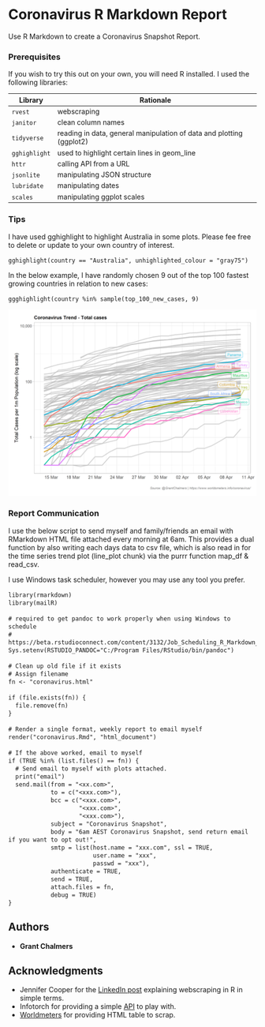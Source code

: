# Coronavirus R Markdown Report

Use R Markdown to create a Coronavirus Snapshot Report.


### Prerequisites

If you wish to try this out on your own, you will need R installed. I used the following libraries:

| Library  | Rationale |
| ---------- | -------------------------------------------------------------------- |
| `rvest`      | webscraping                                                          |
| `janitor`    | clean column names                                                   |
| `tidyverse`  | reading in data, general manipulation of data and plotting (ggplot2) |
| `gghighlight`| used to highlight certain lines in geom_line                         |
| `httr`       | calling API from a URL                                               |
| `jsonlite`   | manipulating JSON structure                                          |
| `lubridate`  | manipulating dates                                                   |
| `scales`     | manipulating ggplot scales                                           |


### Tips

I have used gghighlight to highlight Australia in some plots. Please fee free to delete or update to your own country of interest.

```
gghighlight(country == "Australia", unhighlighted_colour = "gray75")
```

In the below example, I have randomly chosen 9 out of the top 100 fastest growing countries in relation to new cases:

```
ggghighlight(country %in% sample(top_100_new_cases, 9)
```

![](images/total_cases_per_1m_log.png)

### Report Communication

I use the below script to send myself and family/friends an email with RMarkdown HTML file attached every morning at 6am. This provides a dual function by also writing each days data to csv file, which is also read in for the time series trend plot (line_plot chunk) via the purrr function map_df & read_csv. 

I use Windows task scheduler, however you may use any tool you prefer.

```
library(rmarkdown)
library(mailR)

# required to get pandoc to work properly when using Windows to schedule
# https://beta.rstudioconnect.com/content/3132/Job_Scheduling_R_Markdown_Reports_via_R.html
Sys.setenv(RSTUDIO_PANDOC="C:/Program Files/RStudio/bin/pandoc")

# Clean up old file if it exists
# Assign filename
fn <- "coronavirus.html"

if (file.exists(fn)) {
  file.remove(fn)
}

# Render a single format, weekly report to email myself
render("coronavirus.Rmd", "html_document")

# If the above worked, email to myself
if (TRUE %in% (list.files() == fn)) {
  # Send email to myself with plots attached.
  print("email")
  send.mail(from = "<xx.com>",
            to = c("<xxx.com>"),
            bcc = c("<xxx.com>",
                    "<xxx.com>",
                    "<xxx.com>"),
            subject = "Coronavirus Snapshot",
            body = "6am AEST Coronavirus Snapshot, send return email if you want to opt out!",
            smtp = list(host.name = "xxx.com", ssl = TRUE,
                        user.name = "xxx",
                        passwd = "xxx"),
            authenticate = TRUE,
            send = TRUE,
            attach.files = fn,
            debug = TRUE)
} 

```

## Authors

* **Grant Chalmers** 


## Acknowledgments

* Jennifer Cooper for the [LinkedIn post](https://www.linkedin.com/posts/jennifermariecoopermba_instructions-to-pull-coronavirus-stats-from-ugcPost-6639362773132333056-BR1_) explaining webscraping in R in simple terms.
* Infotorch for providing a simple [API](https://api.infotorch.org/api/covid19/statlist/?geos=NSW,VIC,QLD,WA,SA,TAS,ACT,NT&stat=confirmed) to play with.
* [Worldmeters](https://www.worldometers.info/coronavirus/) for providing HTML table to scrap.

